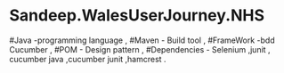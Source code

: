 # Sandeep.WalesUserJourney.NHS
#Java -programming language , 
#Maven - Build tool ,
#FrameWork -bdd Cucumber ,
#POM - Design pattern ,
#Dependencies - Selenium ,junit , cucumber java ,cucumber junit ,hamcrest .







